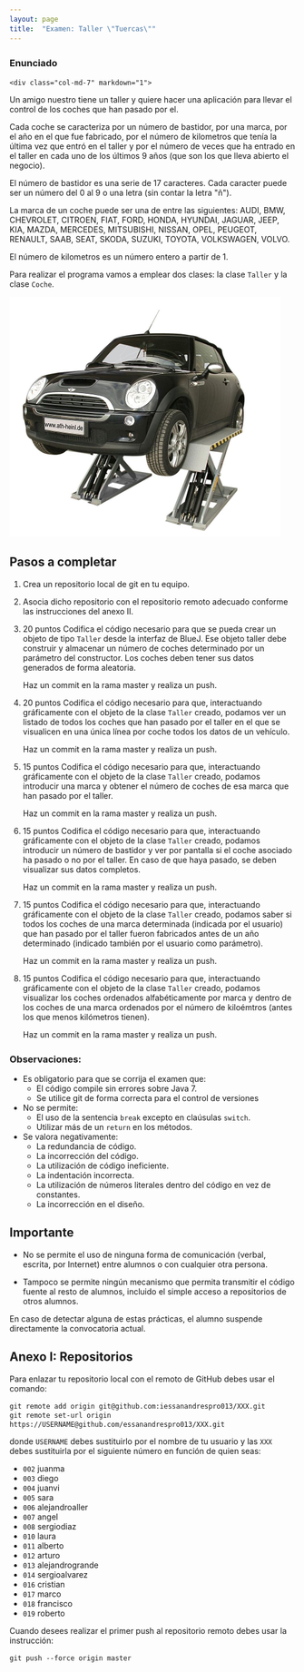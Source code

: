 ```yaml
---
layout: page
title:  "Examen: Taller \"Tuercas\""
---
```


<style>
h3 {
    margin-top: 25px;
}
</style>


### Enunciado

<div class="row">

    <div class="col-md-7" markdown="1">

Un amigo nuestro tiene un taller y quiere hacer una aplicación para llevar el control de los coches que han pasado por el.

Cada coche se caracteriza por un número de bastidor, por una marca, por el año en el que fue fabricado, por el número de kilometros que tenía la última vez que entró en el taller y por el número de veces que ha entrado en el taller en cada uno de los últimos 9 años (que son los que lleva abierto el negocio).

El número de bastidor es una serie de 17 caracteres. Cada caracter puede ser un número del 0 al 9 o una letra (sin contar la letra "ñ").

La marca de un coche puede ser una de entre las siguientes: AUDI, BMW, CHEVROLET, CITROEN, FIAT, FORD, HONDA, HYUNDAI, JAGUAR, JEEP, KIA, MAZDA, MERCEDES, MITSUBISHI, NISSAN, OPEL, PEUGEOT, RENAULT, SAAB, SEAT, SKODA, SUZUKI, TOYOTA, VOLKSWAGEN, VOLVO.

El número de kilometros es un número entero a partir de 1.

Para realizar el programa vamos a emplear dos clases: la clase `Taller` y la clase `Coche`.

</div>
<div class="col-md-4 col-md-offset-1">
    <img src="/images/taller.png" class="img-responsive">
</div>
</div>



## Pasos a completar

1. Crea un repositorio local de git en tu equipo.

2. Asocia dicho repositorio con el repositorio remoto adecuado conforme las instrucciones del anexo II.

3. <span class="label label-info">20 puntos</span> Codifica el código necesario para que se pueda crear un objeto de tipo `Taller` desde la interfaz de BlueJ. Ese objeto taller debe construir y almacenar un número de coches determinado por un parámetro del constructor. Los coches deben tener sus datos generados de forma aleatoria.

    Haz un commit en la rama master y realiza un push.

4. <span class="label label-info">20 puntos</span> Codifica el código necesario para que, interactuando gráficamente con el objeto de la clase `Taller` creado, podamos ver un listado de todos los coches que han pasado por el taller en el que se visualicen en una única línea por coche todos los datos de un vehículo.

    Haz un commit en la rama master y realiza un push.    

4. <span class="label label-info">15 puntos</span> Codifica el código necesario para que, interactuando gráficamente con el objeto de la clase `Taller` creado, podamos introducir una marca y obtener el número de coches de esa marca que han pasado por el taller.

    Haz un commit en la rama master y realiza un push.

5. <span class="label label-info">15 puntos</span> Codifica el código necesario para que, interactuando gráficamente con el objeto de la clase `Taller` creado, podamos introducir un número de bastidor y ver por pantalla si el coche asociado ha pasado o no por el taller. En caso de que haya pasado, se deben visualizar sus datos completos.

    Haz un commit en la rama master y realiza un push.

6. <span class="label label-info">15 puntos</span> Codifica el código necesario para que, interactuando gráficamente con el objeto de la clase `Taller` creado, podamos saber si todos los coches de una marca determinada (indicada por el usuario) que han pasado por el taller fueron fabricados antes de un año determinado (indicado también por el usuario como parámetro).

    Haz un commit en la rama master y realiza un push.

6. <span class="label label-info">15 puntos</span> Codifica el código necesario para que, interactuando gráficamente con el objeto de la clase `Taller` creado, podamos visualizar los coches ordenados alfabéticamente por marca y dentro de los coches de una marca ordenados por el número de kiloémtros (antes los que menos kilómetros tienen).

    Haz un commit en la rama master y realiza un push.



### Observaciones:

* Es obligatorio para que se corrija el examen que:
    * El código compile sin errores sobre Java 7.   
    * Se utilice git de forma correcta para el control de versiones
* No se permite:
    * El uso de la sentencia `break` excepto en claúsulas `switch`.
    * Utilizar más de un `return` en los métodos.
* Se valora negativamente:
    * La redundancia de código. 
    * La incorrección del código.
    * La utilización de código ineficiente.
    * La indentación incorrecta.
    * La utilización de números literales dentro del código en vez de constantes.
    * La incorrección en el diseño.


## Importante

* No se permite el uso de ninguna forma de comunicación (verbal, escrita, por Internet) entre alumnos o con cualquier otra persona. 

* Tampoco se permite ningún mecanismo que permita transmitir el código fuente al resto de alumnos, incluido el simple acceso a repositorios de otros alumnos.

En caso de detectar alguna de estas prácticas, el alumno suspende directamente la convocatoria actual.


## Anexo I: Repositorios

Para enlazar tu repositorio local con el remoto de GitHub debes usar el comando:

    git remote add origin git@github.com:iessanandrespro013/XXX.git
    git remote set-url origin https://USERNAME@github.com/essanandrespro013/XXX.git

donde `USERNAME` debes sustituirlo por el nombre de tu usuario y las `XXX` debes sustituirla por el siguiente número en función de quien seas:

* `002` juanma
* `003` diego
* `004` juanvi
* `005` sara
* `006` alejandroaller
* `007` angel
* `008` sergiodiaz
* `010` laura
* `011` alberto
* `012` arturo
* `013` alejandrogrande
* `014` sergioalvarez
* `016` cristian
* `017` marco
* `018` francisco
* `019` roberto

Cuando desees realizar el primer push al repositorio remoto debes usar la instrucción:

    git push --force origin master

